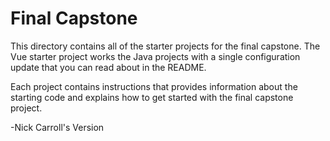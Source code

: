 # Final Capstone

This directory contains all of the starter projects for the final capstone. The Vue starter project works the Java projects with a single configuration update that you can read about in the README.

Each project contains instructions that provides information about the starting code and explains how to get started with the final capstone project.

-Nick Carroll's Version